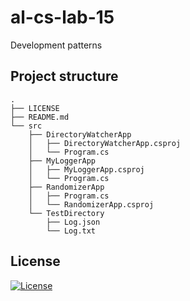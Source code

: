 # **al-cs-lab-15**
Development patterns

## Project structure
```
.
├── LICENSE
├── README.md
└── src
    ├── DirectoryWatcherApp
    │   ├── DirectoryWatcherApp.csproj
    │   └── Program.cs
    ├── MyLoggerApp
    │   ├── MyLoggerApp.csproj
    │   └── Program.cs
    ├── RandomizerApp
    │   ├── Program.cs
    │   └── RandomizerApp.csproj
    └── TestDirectory
        ├── Log.json
        └── Log.txt
```

## License
[![License](https://img.shields.io/badge/GNU_GPL-v3-red?logo=gnu)](./LICENSE)
